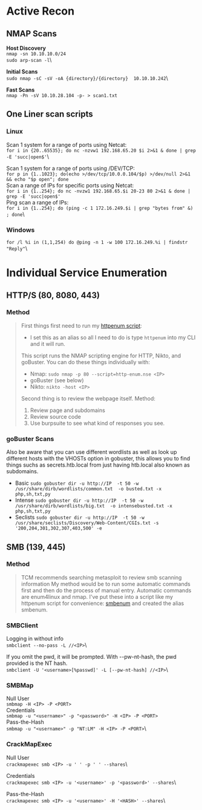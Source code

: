 # Active Recon

## NMAP Scans 
**Host Discovery**\
`nmap -sn 10.10.10.0/24`\
`sudo arp-scan -l`\

**Initial Scans**\
`sudo nmap -sC -sV -oA {directory}/{directory}  10.10.10.242`\

**Fast Scans**\
`nmap -Pn -sV 10.10.28.104 -p- > scan1.txt`

## One Liner scan scripts 
### Linux 
Scan 1 system for a range of ports using Netcat:\
`for i in {20..65535}; do nc -nzvw1 192.168.65.20 $i 2>&1 & done | grep -E 'succ|open$'`\

Scan 1 system for a range of ports using /DEV/TCP:\
`for p in {1..1023}; do(echo >/dev/tcp/10.0.0.104/$p) >/dev/null 2>&1 && echo "$p open"; done`\
Scan a range of IPs for specific ports using Netcat:\
`for i in {1..254}; do nc -nvzw1 192.168.65.$i 20-23 80 2>&1 & done | grep -E 'succ|open$'`\
Ping scan a range of IPs:\
`for i in {1..254}; do (ping -c 1 172.16.249.$i | grep "bytes from" &) ; done`\

### Windows 
`for /l %i in (1,1,254) do @ping -n 1 -w 100 172.16.249.%i | findstr "Reply"`\

# Individual Service Enumeration
## HTTP/S (80, 8080, 443)
### Method
> First things first need to run my [httpenum script](https://github.com/PTRIGGS1775/HackingNotes/blob/main/tools/httpenum.sh):
> - I set this as an alias so all I need to do is type `httpenum` into my CLI and it will run.
> 
> This script runs the NMAP scripting engine for HTTP, Nikto, and goBuster. You can do these things individually with:
> - Nmap:
> `sudo nmap -p 80 --script=http-enum.nse <IP>`
> - goBuster (see below)
> - Nikto:
> `nikto -host <IP>`
>
> Second thing is to review the webpage itself. Method:
> 1. Review page and subdomains
> 2. Review source code
> 3. Use burpsuite to see what kind of responses you see.

### goBuster Scans
Also be aware that you can use different wordlists as well as look up different hosts with the VHOSTs option in gobuster, this allows you to find things suchs as secrets.htb.local from just having htb.local also known as subdomains.
- Basic 
`sudo gobuster dir -u http://IP  -t 50 -w /usr/share/dirb/wordlists/common.txt  -o busted.txt -x php,sh,txt,py`
- Intense 
`sudo gobuster dir -u http://IP  -t 50 -w /usr/share/dirb/wordlists/big.txt  -o intensebusted.txt -x php,sh,txt,py`
- Seclists 
`sudo gobuster dir -u http://IP  -t 50 -w /usr/share/seclists/Discovery/Web-Content/CGIs.txt -s '200,204,301,302,307,403,500' -e`

## SMB (139, 445)
### Method
> TCM recommends searching metasploit to review smb scanning information
> My method would be to run some automatic commands first and then do the process of manual entry. 
> Automatic commands are enum4linux and nmap. I've put these into a script like my httpenum script for convenience: [smbenum](https://github.com/PTRIGGS1775/HackingNotes/blob/main/tools/smbenum.sh) and created the alias smbenum.

### SMBClient 
Logging in without info\
`smbclient --no-pass -L //<IP>`\

If you omit the pwd, it will be prompted. With --pw-nt-hash, the pwd provided is the NT hash.\
`smbclient -U '<username>[%passwd]' -L [--pw-nt-hash] //<IP>`\

### SMBMap 
Null User\
`smbmap -H <IP> -P <PORT>`\
Credentials\
`smbmap -u "<username>" -p "<password>" -H <IP> -P <PORT>`\
Pass-the-Hash\
`smbmap -u "<username>" -p "NT:LM" -H <IP> -P <PORT>`\

### CrackMapExec 
Null User\
`crackmapexec smb <IP> -u ' ' -p ' ' --shares`\

Credentials\
`crackmapexec smb <IP> -u '<username>' -p '<password>' --shares`\

Pass-the-Hash\
`crackmapexec smb <IP> -u '<username>' -H '<HASH>' --shares`\
